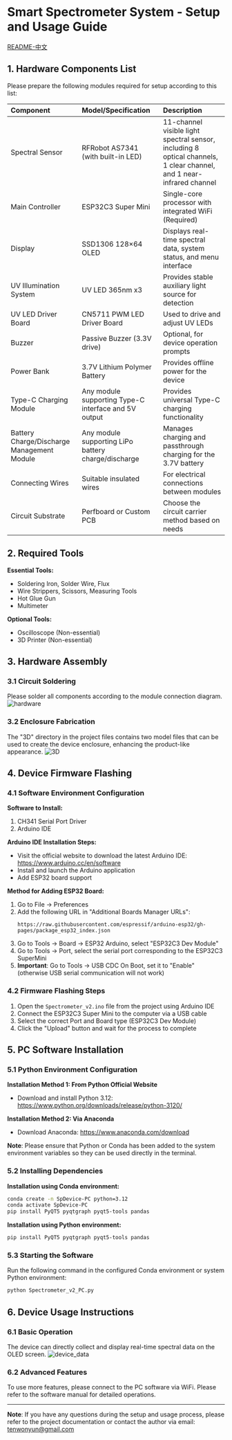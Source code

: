# Smart Spectrometer System - Setup and Usage Guide
[README-中文](https://gitlab.igem.org/2025/software-tools/yau-china/-/blob/main/Handheld%20spectrometer/README-CN.md?ref_type=heads)
## 1. Hardware Components List

Please prepare the following modules required for setup according to this list:

| Component | Model/Specification | Description |
| :--- | :--- | :--- |
| Spectral Sensor | RFRobot AS7341 (with built-in LED) | 11-channel visible light spectral sensor, including 8 optical channels, 1 clear channel, and 1 near-infrared channel |
| Main Controller | ESP32C3 Super Mini | Single-core processor with integrated WiFi (Required) |
| Display | SSD1306 128×64 OLED | Displays real-time spectral data, system status, and menu interface |
| UV Illumination System | UV LED 365nm x3 | Provides stable auxiliary light source for detection |
| UV LED Driver Board | CN5711 PWM LED Driver Board | Used to drive and adjust UV LEDs |
| Buzzer | Passive Buzzer (3.3V drive) | Optional, for device operation prompts |
| Power Bank | 3.7V Lithium Polymer Battery | Provides offline power for the device |
| Type-C Charging Module | Any module supporting Type-C interface and 5V output | Provides universal Type-C charging functionality |
| Battery Charge/Discharge Management Module | Any module supporting LiPo battery charge/discharge | Manages charging and passthrough charging for the 3.7V battery |
| Connecting Wires | Suitable insulated wires | For electrical connections between modules |
| Circuit Substrate | Perfboard or Custom PCB | Choose the circuit carrier method based on needs |

## 2. Required Tools

**Essential Tools:**

- Soldering Iron, Solder Wire, Flux
- Wire Strippers, Scissors, Measuring Tools
- Hot Glue Gun
- Multimeter

**Optional Tools:**

- Oscilloscope (Non-essential)
- 3D Printer (Non-essential)

## 3. Hardware Assembly

### 3.1 Circuit Soldering

Please solder all components according to the module connection diagram.
![hardware](https://gitlab.igem.org/2025/software-tools/yau-china/-/raw/main/Handheld%20spectrometer/pic/Hardware.png?ref_type=heads)

### 3.2 Enclosure Fabrication

The "3D" directory in the project files contains two model files that can be used to create the device enclosure, enhancing the product-like appearance.
![3D](https://gitlab.igem.org/2025/software-tools/yau-china/-/raw/main/Handheld%20spectrometer/pic/3D.png?ref_type=heads)

## 4. Device Firmware Flashing

### 4.1 Software Environment Configuration

**Software to Install:**

1.  CH341 Serial Port Driver
2.  Arduino IDE

**Arduino IDE Installation Steps:**

-   Visit the official website to download the latest Arduino IDE: https://www.arduino.cc/en/software
-   Install and launch the Arduino application
-   Add ESP32 board support

**Method for Adding ESP32 Board:**

1.  Go to File → Preferences
2.  Add the following URL in "Additional Boards Manager URLs":
    ```
    https://raw.githubusercontent.com/espressif/arduino-esp32/gh-pages/package_esp32_index.json
    ```
3.  Go to Tools → Board → ESP32 Arduino, select "ESP32C3 Dev Module"
4.  Go to Tools → Port, select the serial port corresponding to the ESP32C3 SuperMini
5.  **Important**: Go to Tools → USB CDC On Boot, set it to "Enable" (otherwise USB serial communication will not work)

### 4.2 Firmware Flashing Steps

1.  Open the `Spectrometer_v2.ino` file from the project using Arduino IDE
2.  Connect the ESP32C3 Super Mini to the computer via a USB cable
3.  Select the correct Port and Board type (ESP32C3 Dev Module)
4.  Click the "Upload" button and wait for the process to complete

## 5. PC Software Installation

### 5.1 Python Environment Configuration

**Installation Method 1: From Python Official Website**

-   Download and install Python 3.12: https://www.python.org/downloads/release/python-3120/

**Installation Method 2: Via Anaconda**

-   Download Anaconda: https://www.anaconda.com/download

**Note**: Please ensure that Python or Conda has been added to the system environment variables so they can be used directly in the terminal.

### 5.2 Installing Dependencies

**Installation using Conda environment:**

```bash
conda create -n SpDevice-PC python=3.12
conda activate SpDevice-PC
pip install PyQT5 pyqtgraph pyqt5-tools pandas
```

**Installation using Python environment:**

```bash
pip install PyQT5 pyqtgraph pyqt5-tools pandas
```

### 5.3 Starting the Software

Run the following command in the configured Conda environment or system Python environment:

```bash
python Spectrometer_v2_PC.py
```

## 6. Device Usage Instructions

### 6.1 Basic Operation

The device can directly collect and display real-time spectral data on the OLED screen.
![device_data](https://gitlab.igem.org/2025/software-tools/yau-china/-/raw/main/Handheld%20spectrometer/pic/data.jpg?ref_type=heads)

### 6.2 Advanced Features

To use more features, please connect to the PC software via WiFi. Please refer to the software manual for detailed operations.

---

**Note**: If you have any questions during the setup and usage process, please refer to the project documentation or contact the author via email: tenwonyun@gmail.com